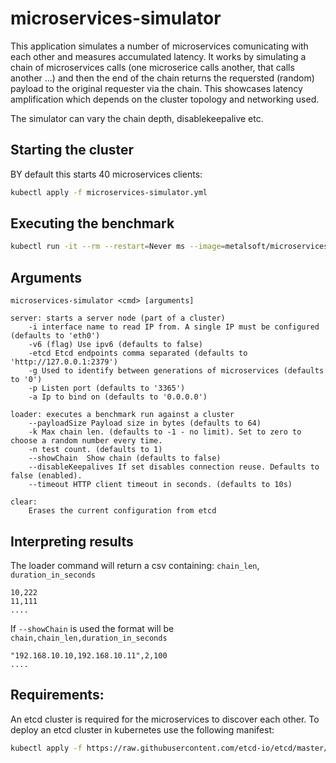 # microservices-simulator


This application simulates a number of microservices comunicating with each other and measures accumulated latency.
It works by simulating a chain of microservices calls (one microserice calls another, that calls another ...) and then the end of the chain returns the requersted (random) payload to the original requester via the chain. This showcases latency amplification which depends on the cluster topology and networking used.

The simulator can vary the chain depth, disablekeepalive etc.

## Starting the cluster
BY default this starts 40 microservices clients:
```bash
kubectl apply -f microservices-simulator.yml
```


## Executing the benchmark
```bash
kubectl run -it --rm --restart=Never ms --image=metalsoft/microservices-simulator --command microservices-simulator -- -etcd http://etcd-client:2379  -k 0 -n 1000 -payloadSize 64 loader > results.csv
```

## Arguments
```
microservices-simulator <cmd> [arguments]

server: starts a server node (part of a cluster)
	-i interface name to read IP from. A single IP must be configured (defaults to 'eth0')
	-v6 (flag) Use ipv6 (defaults to false)
	-etcd Etcd endpoints comma separated (defaults to 'http://127.0.0.1:2379')
	-g Used to identify between generations of microservices (defaults to '0')
	-p Listen port (defaults to '3365')
	-a Ip to bind on (defaults to '0.0.0.0') 

loader: executes a benchmark run against a cluster
	--payloadSize Payload size in bytes (defaults to 64)
	-k Max chain len. (defaults to -1 - no limit). Set to zero to choose a random number every time.	
	-n test count. (defaults to 1)	
	--showChain  Show chain (defaults to false)
	--disableKeepalives If set disables connection reuse. Defaults to false (enabled).	
	--timeout HTTP client timeout in seconds. (defaults to 10s)	

clear:
	Erases the current configuration from etcd
```


## Interpreting results
The loader command will return a csv containing:
`chain_len`, `duration_in_seconds`

```
10,222
11,111
....
```

If `--showChain` is used the format will be `chain,chain_len,duration_in_seconds`
```
"192.168.10.10,192.168.10.11",2,100 
....
```


## Requirements:

An etcd cluster is required for the microservices to discover each other. 
To deploy an etcd cluster in kubernetes use the following manifest:

```bash
kubectl apply -f https://raw.githubusercontent.com/etcd-io/etcd/master/hack/kubernetes-deploy/etcd.yml
```

